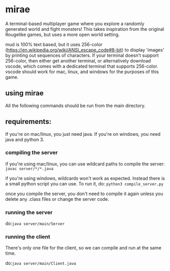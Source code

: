 # mirae
A terminal-based multiplayer game where you explore a randomly generated world and fight monsters!
This takes inspiration from the original Rougelike games, but uses a more open world setting.

mud is 100% text based, but it uses 256-color (https://en.wikipedia.org/wiki/ANSI_escape_code#8-bit) to display 'images' by printing out sequences of characters.
If your terminal doesn't support 256-color, then either get another terminal, or alternatively download vscode, which comes with a dedicated terminal that supports 256-color. vscode should work for mac, linux, and windows for the purposes of this game.

## using mirae
All the following commands should be run from the main directory.

## requirements:
If you're on mac/linux, you just need java. If you're on windows, you need java and python 3.

### compiling the server

if you're using mac/linux, you can use wildcard paths to compile the server:
```javac server/*/*.java```

if you're using windows, wildcards won't work as expected. Instead there is a small python script you can use. To run it, do:
```python3 compile_server.py```

once you compile the server, you don't need to compile it again unless you delete any .class files or change the server code.
### running the server
do:```java server/main/Server```

### running the client
There's only one file for the client, so we can compile and run at the same time.

do:```java server/main/Client.java```
